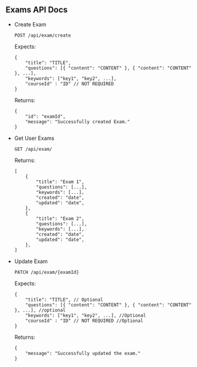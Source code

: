 Exams API Docs
----------------

- Create Exam
    ```
    POST /api/exam/create
    ```
    Expects:
    ```
    {
        "title": "TITLE",
        "questions": [{ "content": "CONTENT" }, { "content": "CONTENT" }, ...],
        "keywords": ["key1", "key2", ...],
        "courseId" : "ID" // NOT REQUIRED
    }
    ```

	Returns:
	```
    {
        "id": "examId",
        "message": "Successfully created Exam."
    }
	```

- Get User Exams
    ```
    GET /api/exam/
    ```

	Returns:
	```
	[
		{
			"title": "Exam 1",
			"questions": [...],
			"keywords": [...],
			"created": "date",
			"updated": "date",
		},
		{
			"title": "Exam 2",
			"questions": [...],
			"keywords": [...],
			"created": "date",
			"updated": "date",
		},
	]
	```

- Update Exam
    ```
    PATCH /api/exam/{examId}
    ```
    Expects:
    ```
    {
        "title": "TITLE", // Optional
        "questions": [{ "content": "CONTENT" }, { "content": "CONTENT" }, ...], //optional
        "keywords": ["key1", "key2", ...], //Optional
        "courseId" : "ID" // NOT REQUIRED //Optional
    }
    ```

	Returns:
	```
    {
        "message": "Successfully updated the exam."
    }
	```
